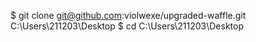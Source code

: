$ git clone git@github.com:violwexe/upgraded-waffle.git C:\Users\211203\Desktop
$ cd C:\Users\211203\Desktop

